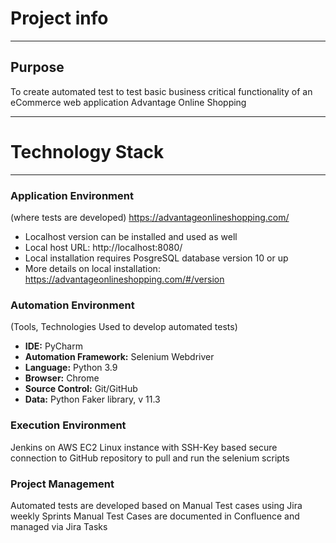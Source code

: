 # Project info
________________________________
## Purpose
To create automated test to test basic business critical functionality of an eCommerce web application Advantage Online Shopping
________________________________
# Technology Stack
________________________________
### Application Environment
(where tests are developed) https://advantageonlineshopping.com/

- Localhost version can be installed and used as well
- Local host URL: http://localhost:8080/
- Local installation requires PosgreSQL database version 10 or up
- More details on local installation: https://advantageonlineshopping.com/#/version

### Automation Environment
(Tools, Technologies Used to develop automated tests)

- **IDE:** PyCharm
- **Automation Framework:** Selenium Webdriver
- **Language:** Python 3.9
- **Browser:** Chrome
- **Source Control:** Git/GitHub
- **Data:** Python Faker library, v 11.3

### Execution Environment
Jenkins on AWS EC2 Linux instance with SSH-Key based secure connection to GitHub repository to pull and run the selenium scripts

### Project Management
Automated tests are developed based on Manual Test cases using Jira weekly Sprints
Manual Test Cases are documented in Confluence and managed via Jira Tasks